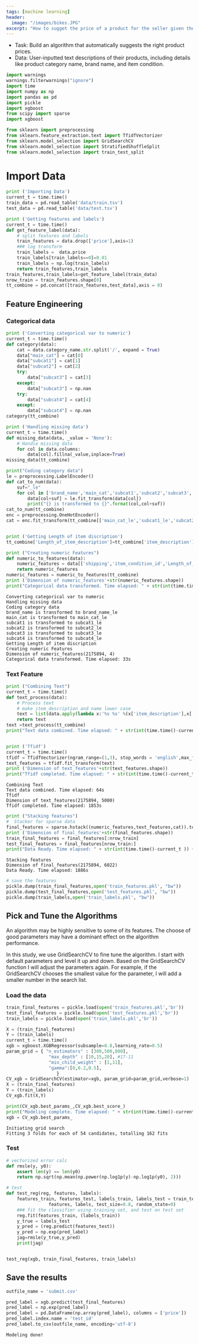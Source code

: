 ```yaml
---
tags: [machine learning]
header:   
  image: "/images/bikes.JPG"
excerpt: "How to sugget the price of a product for the seller given their descriptions?"
---
```

- Task: Build an algorithm that automatically suggests the right product prices.
- Data: User-inputted text descriptions of their products, including details like product category name, brand name, and item condition.


```python
import warnings
warnings.filterwarnings("ignore")
import time
import numpy as np
import pandas as pd
import pickle
import xgboost
from scipy import sparse
import xgboost

from sklearn import preprocessing
from sklearn.feature_extraction.text import TfidfVectorizer
from sklearn.model_selection import GridSearchCV
from sklearn.model_selection import StratifiedShuffleSplit
from sklearn.model_selection import train_test_split
```

# Import Data


```python
print ('Importing Data')
current_t = time.time()
train_data = pd.read_table('data/train.tsv')
test_data = pd.read_table('data/test.tsv')
```


```python
print ('Getting features and labels')
current_t = time.time()
def get_feature_label(data):
    # split features and labels
    train_features = data.drop(['price'],axis=1)
    ### log transform
    train_labels =  data.price
    train_labels[train_labels==0]=0.01
    train_labels = np.log(train_labels)
    return train_features,train_labels
train_features,train_labels=get_feature_label(train_data)
nrow_train = train_features.shape[0]
tt_combine = pd.concat([train_features,test_data],axis = 0)

```



## Feature Engineering

### Categorical data


```python
print ('Converting categorical var to numeric')
current_t = time.time()
def category(data):
    cat = data.category_name.str.split('/', expand = True)
    data["main_cat"] = cat[0]
    data["subcat1"] = cat[1]
    data["subcat2"] = cat[2]
    try:
        data["subcat3"] = cat[3]
    except:
        data["subcat3"] = np.nan  
    try:
        data["subcat4"] = cat[4]
    except:
        data["subcat4"] = np.nan  
category(tt_combine)

print ('Handling missing data')   
current_t = time.time()
def missing_data(data, _value = 'None'):
    # Handle missing data
    for col in data.columns:
        data[col].fillna(_value,inplace=True)
missing_data(tt_combine)

print("Coding category data")
le = preprocessing.LabelEncoder()
def cat_to_num(data):
    suf="_le"
    for col in ['brand_name','main_cat','subcat1','subcat2','subcat3','subcat4']:
        data[col+suf] = le.fit_transform(data[col])
        print("{} is transformed to {}".format(col,col+suf))
cat_to_num(tt_combine)
enc = preprocessing.OneHotEncoder()
cat = enc.fit_transform(tt_combine[['main_cat_le','subcat1_le','subcat2_le','subcat3_le','subcat4_le']])


print ('Getting Length of item discription')
tt_combine['Length_of_item_description']=tt_combine['item_description'].apply(len)

print ("Creating numeric Features")
def numeric_to_features(data):
    numeric_features = data[['shipping','item_condition_id','Length_of_item_description','brand_name_le']]
    return numeric_features
numeric_features = numeric_to_features(tt_combine)
print ('Dimension of numeric_features'+str(numeric_features.shape))
print("Categorical data transformed. Time elapsed: " + str(int(time.time()-current_t )) + "s")
```

    Converting categorical var to numeric
    Handling missing data
    Coding category data
    brand_name is transformed to brand_name_le
    main_cat is transformed to main_cat_le
    subcat1 is transformed to subcat1_le
    subcat2 is transformed to subcat2_le
    subcat3 is transformed to subcat3_le
    subcat4 is transformed to subcat4_le
    Getting Length of item discription
    Creating numeric Features
    Dimension of numeric_features(2175894, 4)
    Categorical data transformed. Time elapsed: 33s


### Text Feature


```python
print ("Combining Text")
current_t = time.time()
def text_process(data):
    # Process text    
    # make item_description and name lower case    
    text = list(data.apply(lambda x:'%s %s' %(x['item_description'],x['name']), axis=1))
    return text
text =text_process(tt_combine)
print("Text data combined. Time elapsed: " + str(int(time.time()-current_t )) + "s")


print ('Tfidf')
current_t = time.time()
tfidf = TfidfVectorizer(ngram_range=(1,3), stop_words = 'english',max_features = 5000)
text_features = tfidf.fit_transform(text)
print ('Dimension of text_features'+str(text_features.shape))
print("Tfidf completed. Time elapsed: " + str(int(time.time()-current_t )) + "s")

```

    Combining Text
    Text data combined. Time elapsed: 64s
    Tfidf
    Dimension of text_features(2175894, 5000)
    Tfidf completed. Time elapsed: 1853s



```python
print ("Stacking features")
#  Stacker for sparse data
final_features = sparse.hstack((numeric_features,text_features,cat)).tocsr()
print ('Dimension of final_features'+str(final_features.shape))
train_final_features = final_features[:nrow_train]
test_final_features = final_features[nrow_train:]
print("Data Ready. Time elapsed: " + str(int(time.time()-current_t )) + "s")

```

    Stacking features
    Dimension of final_features(2175894, 6022)
    Data Ready. Time elapsed: 1886s



```python
# save the features
pickle.dump(train_final_features,open('train_features.pkl', "bw"))
pickle.dump(test_final_features,open('test_features.pkl', "bw"))
pickle.dump(train_labels,open('train_labels.pkl', "bw"))
```

## Pick and Tune the Algorithms

An algorithm may be highly sensitive to some of its features. The choose of good parameters may have a dominant effect on the algorithm performance.

In this study, we use GridSearchCV to fine tune the algorithm. I start with default parameters and level it up and down. Based on the GridSearchCV function I will adjust the parameters again. For example, if the GridSearchCV chooses the smallest value for the parameter, I will add a smaller number in the search list.

### Load the data


```python
train_final_features = pickle.load(open('train_features.pkl','br'))
test_final_features = pickle.load(open('test_features.pkl','br'))
train_labels = pickle.load(open('train_labels.pkl','br'))
```

```python
X = (train_final_features)
Y = (train_labels)
current_t = time.time()
xgb = xgboost.XGBRegressor(subsample=0.8,learning_rate=0.5)
param_grid = { "n_estimators" : [300,500,800],
                "max_depth" : [10,15,20], #17-11
                "min_child_weight" : [1,11],
                "gamma":[0,0.2,0.5],
                   }
CV_xgb = GridSearchCV(estimator=xgb, param_grid=param_grid,verbose=1)
X = (train_final_features)
Y = (train_labels)
CV_xgb.fit(X,Y)

print(CV_xgb.best_params_,CV_xgb.best_score_)
print("Modeling complete. Time elapsed: " + str(int(time.time()-current_t)) + "s")
xgb = CV_xgb.best_params_
```

    Initiating grid search
    Fitting 3 folds for each of 54 candidates, totalling 162 fits


### Test

```python
# vectorized error calc
def rmsle(y, y0):
    assert len(y) == len(y0)
    return np.sqrt(np.mean(np.power(np.log1p(y)-np.log1p(y0), 2)))

# test
def test_reg(reg, features, labels):
    features_train, features_test, labels_train, labels_test = train_test_split(\
                features, labels, test_size=0.8, random_state=0)
    ### fit the classifier using training set, and test on test set
    reg.fit(features_train, (labels_train))
    y_true = labels_test
    y_pred = (reg.predict(features_test))
    y_pred = np.exp(pred_label)
    jag=rmsle(y_true,y_pred)
    print(jag)


test_reg(xgb, train_final_features, train_labels)
```

## Save the results


```python
outfile_name = 'submit.csv'

pred_label = xgb.predict(test_final_features)
pred_label = np.exp(pred_label)
pred_label = pd.DataFrame(np.array(pred_label), columns = ['price'])
pred_label.index.name = 'test_id'
pred_label.to_csv(outfile_name, encoding='utf-8')
```

    Modeling done!

